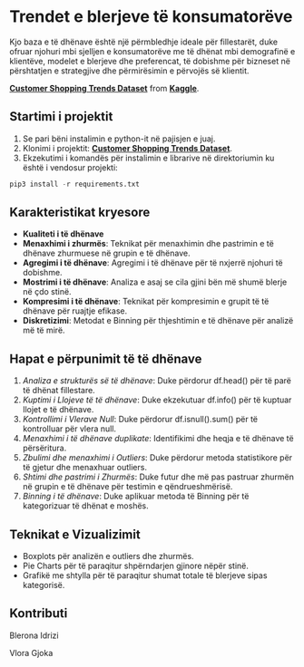 # Trendet e blerjeve të konsumatorëve
Kjo baza e të dhënave është një përmbledhje ideale për fillestarët, duke ofruar njohuri mbi sjelljen e konsumatorëve me të dhënat mbi demografinë e klientëve, modelet e blerjeve dhe preferencat, të dobishme për bizneset në përshtatjen e strategjive dhe përmirësimin e përvojës së klientit.

**[Customer Shopping Trends Dataset](https://www.kaggle.com/datasets/iamsouravbanerjee/customer-shopping-trends-dataset/data)** from **[Kaggle](https://www.kaggle.com)**.

## Startimi i projektit
1. Se pari bëni instalimin e python-it në pajisjen e juaj.
2. Klonimi i projektit:  **[Customer Shopping Trends Dataset](https://github.com/BleronaIdrizi/Customer_Shopping_Trends_Visualization)**.
3. Ekzekutimi i komandës për instalimin e librarive në direktoriumin ku është i vendosur projekti:
```python
pip3 install -r requirements.txt
```

## Karakteristikat kryesore
- **Kualiteti i të dhënave**
- **Menaxhimi i zhurmës**: Teknikat për menaxhimin dhe pastrimin e të dhënave zhurmuese në grupin e të dhënave.
- **Agregimi i të dhënave**: Agregimi i të dhënave për të nxjerrë njohuri të dobishme.
- **Mostrimi  i të dhënave**: Analiza e asaj se cila gjini bën më shumë blerje në çdo stinë.
- **Kompresimi i të dhënave**: Teknikat për kompresimin e grupit të të dhënave për ruajtje efikase.
- **Diskretizimi**: Metodat e Binning për thjeshtimin e të dhënave për analizë më të mirë.


## Hapat e përpunimit të të dhënave
1. *Analiza e strukturës së të dhënave*: Duke përdorur df.head() për të parë të dhënat fillestare.
2. *Kuptimi i Llojeve të të dhënave*: Duke ekzekutuar df.info() për të kuptuar llojet e të dhënave.
3. *Kontrollimi i Vlerave Null*: Duke përdorur df.isnull().sum() për të kontrolluar për vlera null.
4. *Menaxhimi i të dhënave duplikate*: Identifikimi dhe heqja e të dhënave të përsëritura.
5. *Zbulimi dhe menaxhimi i Outliers*: Duke përdorur metoda statistikore për të gjetur dhe menaxhuar outliers.
6. *Shtimi dhe pastrimi i Zhurmës*: Duke futur dhe më pas pastruar zhurmën në grupin e të dhënave për testimin e qëndrueshmërisë.
7. *Binning i të dhënave*: Duke aplikuar metoda të Binning për të kategorizuar të dhënat e moshës.

## Teknikat e Vizualizimit
- Boxplots për analizën e outliers dhe zhurmës.
- Pie Charts për të paraqitur shpërndarjen gjinore nëpër stinë.
- Grafikë me shtylla për të paraqitur shumat totale të blerjeve sipas kategorisë.


## Kontributi
Blerona Idrizi

Vlora Gjoka